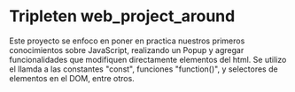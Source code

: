 # Tripleten web_project_around

Este proyecto se enfoco en poner en practica nuestros primeros conocimientos sobre JavaScript, realizando un Popup y agregar funcionalidades que modifiquen directamente elementos del html.
 Se utilizo el llamda a las constantes "const", funciones "function()", y selectores de elementos en el DOM, entre otros.
 